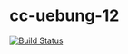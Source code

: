 # cc-uebung-12

[![Build Status](https://cloud.drone.io/api/badges/scma-0/cc-uebung-12/status.svg)](https://cloud.drone.io/scma-0/cc-uebung-12)
